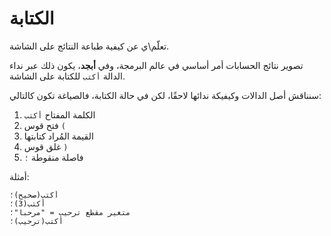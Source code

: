 ﻿---
sidebar_position: 5
---

# الكتابة

تعلّم\ي عن كيفية طباعة النتائج على الشاشة.

تصوير نتائج الحسابات أمر أساسي في عالم البرمجة، وفي **أبجد**، يكون ذلك عبر نداء الدالة `أكتب` للكتابة على الشاشة.

سنناقش أصل الدالات وكيفيكة ندائها لاحقًا، لكن في حالة الكتابة، فالصياغة تكون كالتالي:
1. الكلمة المفتاح `أكتب`
2. فتح قوس `(`
3. القيمة المُراد كتابتها
4. غلق قوس `)`
5. فاصلة منقوطة `؛`

أمثلة:

```abjad showLineNumbers
أكتب(صحيح)؛
أكتب(3)؛
متغير مقطع ترحيب = "مرحبا"؛
أكتب(ترحيب)؛
```